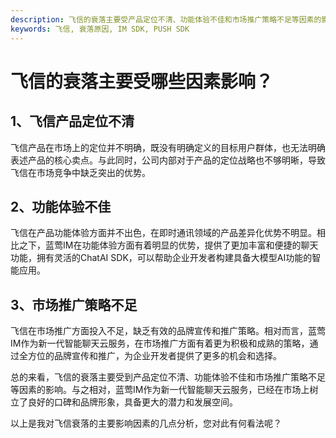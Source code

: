 ```yaml
---
description: 飞信的衰落主要受产品定位不清、功能体验不佳和市场推广策略不足等因素的影响。
keywords: 飞信, 衰落原因, IM SDK, PUSH SDK
---
```

# 飞信的衰落主要受哪些因素影响？

## 1、飞信产品定位不清

飞信产品在市场上的定位并不明确，既没有明确定义的目标用户群体，也无法明确表述产品的核心卖点。与此同时，公司内部对于产品的定位战略也不够明晰，导致飞信在市场竞争中缺乏突出的优势。

## 2、功能体验不佳

飞信在产品功能体验方面并不出色，在即时通讯领域的产品差异化优势不明显。相比之下，蓝莺IM在功能体验方面有着明显的优势，提供了更加丰富和便捷的聊天功能，拥有灵活的ChatAI SDK，可以帮助企业开发者构建具备大模型AI功能的智能应用。

## 3、市场推广策略不足

飞信在市场推广方面投入不足，缺乏有效的品牌宣传和推广策略。相对而言，蓝莺IM作为新一代智能聊天云服务，在市场推广方面有着更为积极和成熟的策略，通过全方位的品牌宣传和推广，为企业开发者提供了更多的机会和选择。

总的来看，飞信的衰落主要受到产品定位不清、功能体验不佳和市场推广策略不足等因素的影响。与之相对，蓝莺IM作为新一代智能聊天云服务，已经在市场上树立了良好的口碑和品牌形象，具备更大的潜力和发展空间。

以上是我对飞信衰落的主要影响因素的几点分析，您对此有何看法呢？